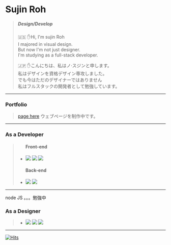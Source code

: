 # Sujin Roh
> ##### Design/Develop
> 
>🇺🇸
>✋Hi, I'm sujin Roh <br>
>I majored in visual design.<br>
>But now I'm not just designer.<br>
>I'm studying as a full-stack developer.<br>
>
>🇯🇵
>✋こんにちは、私はノ·スジンと申します。<br>
>私はデザインを資格デザイン専攻しました。<br>
>でも今はただのデザイナーではありません<br>
>私はフルスタックの開発者として勉強しています。<br>
>
>
>
>
>
> 
>
>
>

---
### Portfolio
> <a href="https://suzinroh.github.io/Page/Suzin.html"> page here</a>
> ウェブページを制作中です。<br>
> 
>
>
>












---
### As a Developer
>   <ul>
>      <h4>Front-end</h4>
>      <li><p float="center">
>      <img src="https://img.shields.io/badge/HTML5-E34F26?style=flat-square&logo=HTML5&logoColor=white"/>
>      <img src="https://img.shields.io/badge/CSS3-1572B6?style=flat-square&logo=CSS3&logoColor=white"/>
>      <img src="https://img.shields.io/badge/JavaScript-F7DF1E?style=flat-square&logo=JavaScript&logoColor=white"/></p>
>      <h4>Back-end</h4>
>      <li> <p><img src="https://img.shields.io/badge/Java-007396?style=flat-square&logo=Java&logoColor=white"/>
>      <img src="https://img.shields.io/badge/Oracle-F80000?style=flat-square&logo=Oracle&logoColor=white"/></p>
>    </ul>
 ------
 node JS 。。。勉強中
### As a Designer
>   <ul>
>   <li><p float="center">
>   <img src="https://img.shields.io/badge/Adobe_Illustrator-FF9A00?style=flat-square&logo=AdobeIllustrator&logoColor=white" />
>   <img src="https://img.shields.io/badge/Adobe_Photoshop-31A8FF?style=flat-square&logo=AdobePhotoshop&logoColor=white" />
>   <img src="https://img.shields.io/badge/Blender-F5792A?style=flat-square&logo=Blender&logoColor=white" /></p>
>   </ul>
>   
>
-------
[![Hits](https://hits.seeyoufarm.com/api/count/incr/badge.svg?url=https%3A%2F%2Fgithub.com%2FSuzinRoh&count_bg=%2379C83D&title_bg=%23555555&icon=&icon_color=%23E7E7E7&title=hits&edge_flat=true)](https://hits.seeyoufarm.com)
